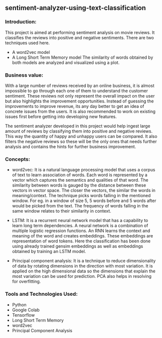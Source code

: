 ## sentiment-analyzer-using-text-classification

### Introduction:
This project is aimed at performing sentiment analysis on movie reviews. It classifies the reviews into positive and negative sentiments. There are two techniques used here.
- A word2vec model
- A Long Short Term Memory model
The similarity of words obtained by both models are analyzed and visualized using a plot.

### Business value:
With a large number of reviews received by an online business, it is almost impossible to go through each one of them to understand the customer sentiment. These reviews not only represent the overall impact on the user but also highlights the improvement opportunities. Instead of guessing the improvements to improve revenue, its any day better to get an idea of concrete issues from the users. It is also recommended to work on existing issues first before getting into developing new features.

The sentiment analyzer developed in this project would help ingest large amount of reviews by classifying them into positive and negative reviews. This way the quantity of happy and unhappy users can be compared. It also filters the negative reviews so these will be the only ones that needs further analysis and contains the hints for further business improvement.

### Concepts:
- word2vec: It is a natural language processing model that uses a corpus of text to learn association of words. Each word is represented by a vector which captures the semantics and qualities of that word. The similarity between words is gauged by the distance between these vectors in vector space. The closer the vectors, the similar the words in meaning/context.
The technique picks words falling in the mentioned window. For eg. in a window of size 5, 5 words before and 5 words after would be picked from the text. The frequency of words falling in the same window relates to their similarity in context.

- LSTM: It is a recurrent neural network model that has a capability to learn long term dependencies. A neural network is a combination of multiple logistic regression functions. An RNN learns the context and meaning of the word and creates embeddings. These embeddings are representation of word tokens.
Here the classification has been done using already trained gensim embeddings as well as embeddings obtained by training an LSTM model.

- Principal component analysis: It is a technique to reduce dimensionality of data by rotating dimensions in the direction with most variation. It is applied on the high dimensional data so the dimensions that explain the most variation can be used for prediction. PCA also helps in resolving for overfitting.

### Tools and Technologies Used: 
- Python
- Google Colab
- Tensorflow
- Long Short Term Memory
- word2vec
- Principal Component Analysis



